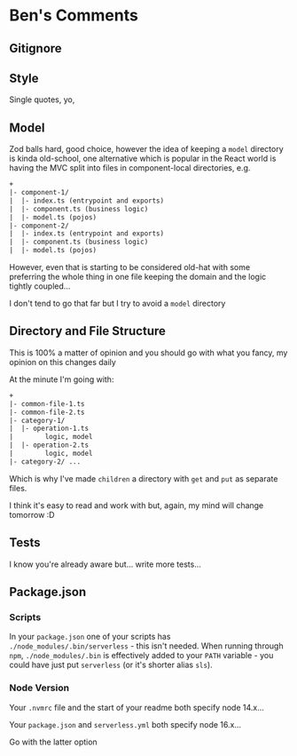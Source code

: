 # Ben's Comments

## Gitignore

## Style

Single quotes, yo,

## Model

Zod balls hard, good choice, however the idea of keeping a `model` directory is kinda old-school, one alternative which is popular in the React world is having the MVC split into files in component-local directories, e.g.

```txt
+
|- component-1/
|  |- index.ts (entrypoint and exports)
|  |- component.ts (business logic)
|  |- model.ts (pojos)
|- component-2/
|  |- index.ts (entrypoint and exports)
|  |- component.ts (business logic)
|  |- model.ts (pojos)
```

However, even that is starting to be considered old-hat with some preferring the whole thing in one file keeping the domain and the logic tightly coupled...

I don't tend to go that far but I try to avoid a `model` directory

## Directory and File Structure

This is 100% a matter of opinion and you should go with what you fancy, my opinion on this changes daily

At the minute I'm going with:

```txt
+
|- common-file-1.ts
|- common-file-2.ts
|- category-1/
|  |- operation-1.ts
|        logic, model
|  |- operation-2.ts
|        logic, model
|- category-2/ ...
```

Which is why I've made `children` a directory with `get` and `put` as separate files.

I think it's easy to read and work with but, again, my mind will change tomorrow :D

## Tests

I know you're already aware but... write more tests...

## Package.json

### Scripts

In your `package.json` one of your scripts has `./node_modules/.bin/serverless` - this isn't needed. When running through `npm`, `./node_modules/.bin` is effectively added to your `PATH` variable - you could have just put `serverless` (or it's shorter alias `sls`).

### Node Version

Your `.nvmrc` file and the start of your readme both specify node 14.x...

Your `package.json` and `serverless.yml` both specify node 16.x...

Go with the latter option

<!-- markdownlint-disable-file MD013 -->
